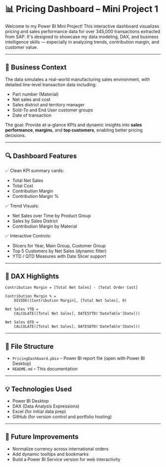 # 📊 Pricing Dashboard – Mini Project 1

Welcome to my Power BI Mini Project! This interactive dashboard visualizes pricing and sales performance data for over 345,000 transactions extracted from SAP. It's designed to showcase my data modeling, DAX, and business intelligence skills — especially in analyzing trends, contribution margin, and customer value.

---

## 🧠 Business Context

The data simulates a real-world manufacturing sales environment, with detailed line-level transaction data including:

- Part number (Material)
- Net sales and cost
- Sales district and territory manager
- Sold-To and End User customer groups
- Date of transaction

The goal: Provide at-a-glance KPIs and dynamic insights into **sales performance**, **margins**, and **top customers**, enabling better pricing decisions.

---

## 🔍 Dashboard Features

✅ Clean KPI summary cards:
- Total Net Sales  
- Total Cost  
- Contribution Margin  
- Contribution Margin %

✅ Trend Visuals:
- Net Sales over Time by Product Group  
- Sales by Sales District  
- Contribution Margin by Material

✅ Interactive Controls:
- Slicers for Year, Main Group, Customer Group  
- Top 5 Customers by Net Sales (dynamic filter)  
- YTD / QTD Measures with Date Slicer support

---

## 🧮 DAX Highlights

```DAX
Contribution Margin = [Total Net Sales] - [Total Order Cost]

Contribution Margin % = 
    DIVIDE([Contribution Margin], [Total Net Sales], 0)

Net Sales YTD = 
    CALCULATE([Total Net Sales], DATESYTD('DateTable'[Date]))

Net Sales QTD = 
    CALCULATE([Total Net Sales], DATESQTD('DateTable'[Date]))
```
---

## 📁 File Structure
- `PricingDashboard.pbix` – Power BI report file (open with Power BI Desktop)
- `README.md` – This documentation

---

## 💡 Technologies Used
- Power BI Desktop
- DAX (Data Analysis Expressions)
- Excel (for initial data prep)
- GitHub (for version control and portfolio hosting)

---

## 🧩 Future Improvements
- Normalize currency across international orders
- Add dynamic tooltips and bookmarks
- Build a Power BI Service version for web interactivity

